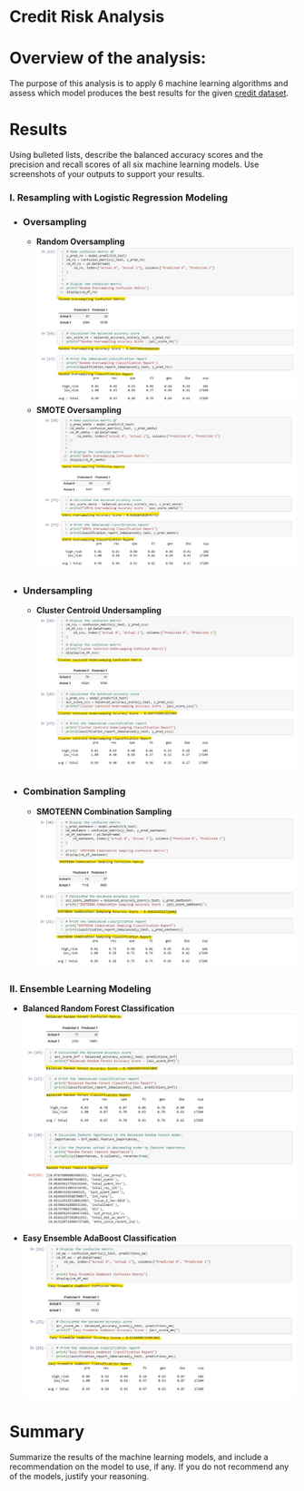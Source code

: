 # Credit Risk Analysis

# Overview of the analysis: 
The purpose of this analysis is to apply 6 machine learning algorithms and assess which model produces the best results for the given [credit dataset](https://github.com/nsmeltz/Credit_Risk_Analysis/blob/0f3846712b105e79d36c388d4bdbc2354fadf271/LoanStats_2019Q1.csv).

# Results 

Using bulleted lists, describe the balanced accuracy scores and the precision and recall scores of all six machine learning models. Use screenshots of your outputs to support your results.

### I. Resampling with Logistic Regression Modeling

  - ### Oversampling
    - **Random Oversampling**                                                                            
    ![Random Oversampling](https://github.com/nsmeltz/Credit_Risk_Analysis/blob/8f288df3588427d9023a88b996eb33d27e2d4e8d/Images/random_oversampling.jpg)
    - **SMOTE Oversampling**
    ![SMOTE Oversampling](https://github.com/nsmeltz/Credit_Risk_Analysis/blob/8f288df3588427d9023a88b996eb33d27e2d4e8d/Images/smote_oversampling.jpg)
  - ### Undersampling
    - **Cluster Centroid Undersampling**
    ![Cluster Centroid Undersampling](https://github.com/nsmeltz/Credit_Risk_Analysis/blob/0e58922b7860f5c20419b1f405ab33f9bc3c3afc/Images/cluster_centroid_undersampling.jpg)
    
  - ### Combination Sampling  
    - **SMOTEENN Combination Sampling**
    ![SMOTEENN Combo Sampling](https://github.com/nsmeltz/Credit_Risk_Analysis/blob/0e58922b7860f5c20419b1f405ab33f9bc3c3afc/Images/smoteenn_combosampling.jpg)
    
### II. Ensemble Learning Modeling
  - **Balanced Random Forest Classification**
  ![Balanced Random Forest Classification](https://github.com/nsmeltz/Credit_Risk_Analysis/blob/fcf5bf6872fc110a0f548d9ca1a7af36e6f35c5d/Images/balanced_random_forest_classification.jpg)
  
  - **Easy Ensemble AdaBoost Classification**
  ![Easy Ensemble AdaBoost Classification](https://github.com/nsmeltz/Credit_Risk_Analysis/blob/fcf5bf6872fc110a0f548d9ca1a7af36e6f35c5d/Images/easy_ensemble_adaboost_classification.jpg)
# Summary 

Summarize the results of the machine learning models, and include a recommendation on the model to use, if any. If you do not recommend any of the models, justify your reasoning.
